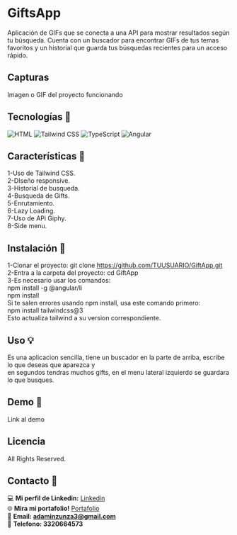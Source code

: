 # GiftsApp
Aplicación de GIFs que se conecta a una API para mostrar resultados según tu búsqueda.
Cuenta con un buscador para encontrar GIFs de tus temas favoritos y un historial que guarda tus búsquedas recientes para un acceso rápido.

## Capturas
Imagen o GIF del proyecto funcionando

## Tecnologías 🔎
![HTML](https://img.shields.io/badge/HTML-E34F26?style=for-the-badge&logo=html5&logoColor=white)
![Tailwind CSS](https://img.shields.io/badge/Tailwind%20CSS-06B6D4?style=for-the-badge&logo=tailwind-css&logoColor=white)
![TypeScript](https://img.shields.io/badge/TypeScript-3178C6?style=for-the-badge&logo=typescript&logoColor=white)
![Angular](https://img.shields.io/badge/Angular-DD0031?style=for-the-badge&logo=angular&logoColor=white)

## Características 💎
1-Uso de Tailwind CSS. <br>
2-DIseño responsive. <br>
3-Historial de busqueda. <br>
4-Busqueda de Gifts. <br>
5-Enrutamiento. <br>
6-Lazy Loading. <br>
7-Uso de APi Giphy. <br>
8-Side menu. <br>

## Instalación 🔧
1-Clonar el proyecto: git clone https://github.com/TUUSUARIO/GiftApp.git <br>
2-Entra a la carpeta del proyecto: cd GiftApp <br>
3-Es necesario usar los comandos: <br>
npm install -g @angular/li <br>
npm install <br>
Si te salen errores usando npm install, usa este comando primero: <br>
npm install tailwindcss@3 <br>
Esto actualiza tailwind a su version correspondiente. <br>

## Uso 💡
Es una aplicacion sencilla, tiene un buscador en la parte de arriba, escribe lo que deseas que aparezca y <br>
en segundos tendras muchos gifts, en el menu lateral izquierdo se guardara lo que busques.

## Demo 📌
Link al demo

## Licencia
All Rights Reserved.

## Contacto 🧭​
💻 **Mi perfil de Linkedin:** [Linkedin](https://www.linkedin.com/in/adam-samuel-inzunza-ramirez/)  
🌐 **Mira mi portafolio!** [Portafolio](https://cuandoyolabi.github.io/PortafolioFrontend/)  
📩 **Email: [adaminzunza3@gmail.com](mailto:adaminzunza3@gmail.com)** ​  
📱 **Telefono: 3320664573**
